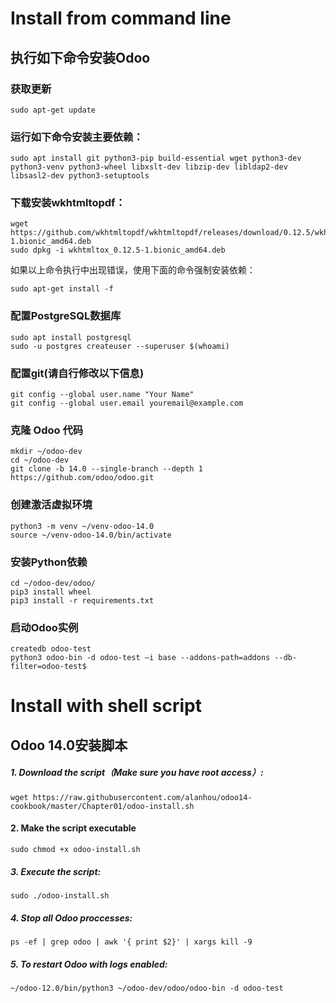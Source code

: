 # Install from command line

## 执行如下命令安装Odoo

### 获取更新
```
sudo apt-get update
```

### 运行如下命令安装主要依赖：
```
sudo apt install git python3-pip build-essential wget python3-dev python3-venv python3-wheel libxslt-dev libzip-dev libldap2-dev libsasl2-dev python3-setuptools
```

### 下载安装wkhtmltopdf：
```
wget  https://github.com/wkhtmltopdf/wkhtmltopdf/releases/download/0.12.5/wkhtmltox_0.12.5-1.bionic_amd64.deb
sudo dpkg -i wkhtmltox_0.12.5-1.bionic_amd64.deb
```

如果以上命令执行中出现错误，使用下面的命令强制安装依赖：
```
sudo apt-get install -f
```

### 配置PostgreSQL数据库

```
sudo apt install postgresql
sudo -u postgres createuser --superuser $(whoami)
```

### 配置git(请自行修改以下信息)
```
git config --global user.name "Your Name"
git config --global user.email youremail@example.com
```

### 克隆 Odoo 代码
```
mkdir ~/odoo-dev
cd ~/odoo-dev
git clone -b 14.0 --single-branch --depth 1 https://github.com/odoo/odoo.git
```

### 创建激活虚拟环境
```
python3 -m venv ~/venv-odoo-14.0
source ~/venv-odoo-14.0/bin/activate
```

### 安装Python依赖
```
cd ~/odoo-dev/odoo/
pip3 install wheel
pip3 install -r requirements.txt
```

### 启动Odoo实例

```
createdb odoo-test
python3 odoo-bin -d odoo-test –i base --addons-path=addons --db-filter=odoo-test$
```





# Install with shell script

## Odoo 14.0安装脚本

##### 1. Download the script（Make sure you have root access）:
```
wget https://raw.githubusercontent.com/alanhou/odoo14-cookbook/master/Chapter01/odoo-install.sh
```

#### 2. Make the script executable
```
sudo chmod +x odoo-install.sh
```
##### 3. Execute the script:
```
sudo ./odoo-install.sh
```

##### 4. Stop all Odoo proccesses: 
```
ps -ef | grep odoo | awk '{ print $2}' | xargs kill -9
```

##### 5. To restart Odoo with logs enabled:  
```
~/odoo-12.0/bin/python3 ~/odoo-dev/odoo/odoo-bin -d odoo-test
```